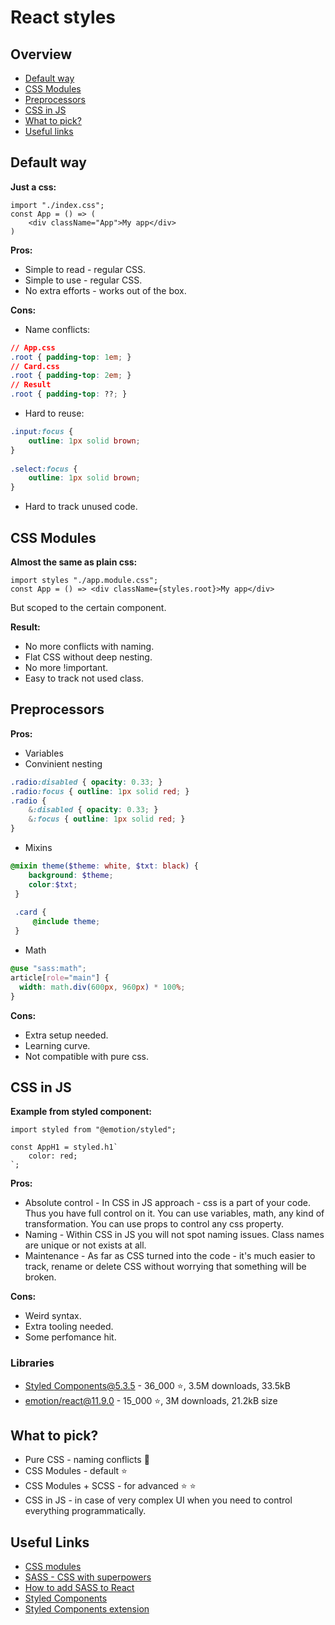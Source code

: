 # React styles

## Overview
- [Default way](#default-way)
- [CSS Modules](#css-modules)
- [Preprocessors](#preprocessors)
- [CSS in JS](#css-in-js)
- [What to pick?](#what-to-pick)
- [Useful links](#useful-links)

## Default way

**Just a css:**

```tsx
import "./index.css";
const App = () => (
    <div className="App">My app</div>
)
```

**Pros:**

- Simple to read - regular CSS.
- Simple to use - regular CSS.
- No extra efforts - works out of the box.

**Cons:**

- Name conflicts:

```css
// App.css
.root { padding-top: 1em; }
// Card.css
.root { padding-top: 2em; }
// Result
.root { padding-top: ??; }
```

- Hard to reuse:

```css
.input:focus {
    outline: 1px solid brown;
}
 
.select:focus {
    outline: 1px solid brown;
}
```

- Hard to track unused code.

## CSS Modules

**Almost the same as plain css:**

```tsx
import styles "./app.module.css";
const App = () => <div className={styles.root}>My app</div>
```

But scoped to the certain component.

**Result:**

- No more conflicts with naming.
- Flat CSS without deep nesting.
- No more !important.
- Easy to track not used class.

## Preprocessors

**Pros:**

- Variables
- Convinient nesting
```scss
.radio:disabled { opacity: 0.33; }
.radio:focus { outline: 1px solid red; }
.radio {
    &:disabled { opacity: 0.33; }
    &:focus { outline: 1px solid red; }
}
```
- Mixins
```scss
@mixin theme($theme: white, $txt: black) {
    background: $theme;
    color:$txt;
 }
 
 .card {
     @include theme;
 }
```
- Math
```scss
@use "sass:math";
article[role="main"] {
  width: math.div(600px, 960px) * 100%;
}
```

**Cons:**

- Extra setup needed.
- Learning curve.
- Not compatible with pure css.

## CSS in JS

**Example from styled component:**

```tsx
import styled from "@emotion/styled";
 
const AppH1 = styled.h1`
    color: red;
`;
```

**Pros:**

- Absolute control - In CSS in JS approach - css is a part of your code. Thus you have full control on it. You can use variables, math, any kind of transformation. You can use props to control any css property.
- Naming - Within CSS in JS you will not spot naming issues. Class names are unique or not exists at all.
- Maintenance - As far as CSS turned into the code - it's much easier to track, rename or delete CSS without worrying that something will be broken.

**Cons:**

- Weird syntax.
- Extra tooling needed.
- Some perfomance hit.

### Libraries

- [Styled Components@5.3.5](https://github.com/styled-components/styled-components) - 36_000 ⭐, 3.5M downloads, 33.5kB
- [emotion/react@11.9.0](https://github.com/emotion-js/emotion) - 15_000 ⭐, 3M downloads, 21.2kB size

## What to pick?

- Pure CSS - naming conflicts 🤔
- CSS Modules - default ⭐
- CSS Modules + SCSS - for advanced ⭐ ⭐
- CSS in JS - in case of very complex UI when you need to control everything programmatically.

## Useful Links

- [CSS modules](https://css-tricks.com/css-modules-part-1-need/)
- [SASS - CSS with superpowers](https://sass-lang.com/)
- [How to add SASS to React](https://create-react-app.dev/docs/adding-a-sass-stylesheet/)
- [Styled Components](https://styled-components.com/docs/basics#getting-started)
- [Styled Components extension](https://marketplace.visualstudio.com/items?itemName=styled-components.vscode-styled-components)